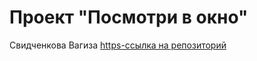 # Проект "Посмотри в окно"
Свидченкова Вагиза
[https-ссылка на репозиторий](https://github.com/Vagisa/posmotri_v_okno.git)